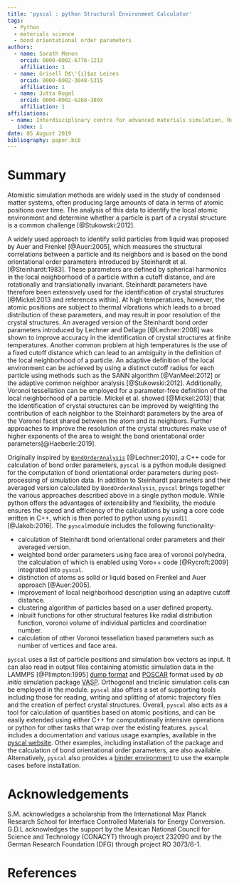 ```yaml
---
title: 'pyscal : python Structural Environment Calculator'
tags:
  - Python
  - materials science
  - bond orientational order parameters
authors:
  - name: Sarath Menon
    orcid: 0000-0002-6776-1213
    affiliation: 1
  - name: Grisell D$\'{i}$az Leines
    orcid: 0000-0002-3048-5315
    affiliation: 1
  - name: Jutta Rogal
    orcid: 0000-0002-6268-380X
    affiliation: 1
affiliations:
 - name: Interdisciplinary centre for advanced materials simulation, Ruhr-Universit$\"{a}t$ Bochum, 44780     Bochum, Germany
   index: 1
date: 05 August 2019
bibliography: paper.bib
---
```



# Summary

Atomistic simulation methods are widely used in the study of condensed matter systems, often producing large amounts of data in terms of atomic positions over time. The analysis of this data to identify the local atomic environment and determine whether a particle is part of a crystal structure is a common challenge [@Stukowski:2012].

A widely used approach to identify solid particles from liquid was proposed by Auer and Frenkel [@Auer:2005],  which measures the structural correlations between a particle and its neighbors and is based on the bond orientational order parameters introduced by Steinhardt et al. [@Steinhardt:1983]. These parameters are defined by spherical harmonics in the local neighborhood of a particle within a cutoff distance, and are rotationally and translationally invariant. Steinhardt parameters have therefore been extensively used for the identification of crystal structures [@Mickel:2013 and references within]. At high temperatures, however, the atomic positions are subject to thermal vibrations which leads to a broad distribution of these parameters, and may result in poor resolution of the crystal structures. An averaged version of the Steinhardt bond order parameters introduced by Lechner and Dellago [@Lechner:2008] was shown to improve accuracy in the identification of crystal structures at finite temperatures. Another common problem at high temperatures is the use of a fixed cutoff distance which can lead to an ambiguity in the definition of the local neighborhood of a particle. An adaptive definition of the local environment can be achieved by using a distinct cutoff radius for each particle using methods such as the SANN algorithm [@VanMeel:2012] or the adaptive common neighbor analysis [@Stukowski:2012]. Additionally, Voronoi tessellation can be employed for a parameter-free definition of the local neighborhood of a particle. Mickel et al. showed [@Mickel:2013] that the identification of crystal structures can be improved by weighting the contribution of each neighbor to the Steinhardt parameters by the area of the Voronoi facet shared between the atom and its neighbors. Further approaches to improve the resolution of the crystal structures make use of higher exponents of the area to weight the bond orientational order parameters[@Haeberle:2019].

Originally inspired by [``BondOrderAnalysis``](https://homepage.univie.ac.at/wolfgang.lechner/bondorderparameter.html) [@Lechner:2010], a C++ code for calculation of bond order parameters, ``pyscal`` is a python module designed for the computation of bond orientational order parameters during post-processing of simulation data. In addition to Steinhardt parameters and their averaged version calculated by ``BondOrderAnalysis``, ``pyscal`` brings together the various approaches described above in a single python module. While python offers the advantages of extensibility and flexibility, the module ensures the speed and efficiency of the calculations by using a core code written in C++, which is then ported to python using ``pybind11`` [@Jakob:2016]. The ``pyscal``module includes the following functionality-   

 * calculation of Steinhardt bond orientational order parameters and their averaged version.
 * weighted bond order parameters using face area of voronoi polyhedra, the calculation of which is  enabled using Voro++ code [@Rycroft:2009] integrated into ``pyscal``.
 * distinction of atoms as solid or liquid based on Frenkel and Auer approach [@Auer:2005].
 * improvement of local neighborhood description using an adaptive cutoff distance.
 * clustering algorithm of particles based on a user defined property.
 * inbuilt functions for other structural features like radial distribution function, voronoi volume of individual particles and coordination number.
 * calculation of other Voronoi tessellation based parameters such as number of vertices and face area.

``pyscal`` uses a list of particle positions and simulation box vectors as input. It can also read in output files containing atomistic simulation data in the LAMMPS [@Plimpton:1995] [dump format](https://lammps.sandia.gov/doc/dump.html) and [POSCAR](https://cms.mpi.univie.ac.at/vasp/vasp/POSCAR_file.html) format used by _ab initio_ simulation package [VASP](https://www.vasp.at/). Orthogonal and triclinic simulation cells can be employed in the module. ``pyscal`` also offers a set of supporting tools including those for reading, writing and splitting of atomic trajectory files and the creation of perfect crystal structures. Overall, ``pyscal`` also acts as a tool for calculation of quantities based on atomic positions, and can be easily extended using either C++ for computationally intensive operations or python for other tasks that wrap over the existing features. ``pyscal`` includes a documentation and various usage examples, available in the [pyscal website](https://pyscal.readthedocs.io/en/latest/). Other examples, including installation of the package and the calculation of bond orientational order parameters, are also available. Alternatively, ``pyscal`` also provides a [binder environment](https://mybinder.org/v2/gh/srmnitc/pyscal/master?filepath=examples%2F) to use the example cases before installation.



# Acknowledgements
S.M. acknowledges a scholarship from the International Max Planck Research School for Interface Controlled Materials for Energy Conversion. G.D.L acknowledges the support by the Mexican National Council for Science and Technology (CONACYT) through project 232090 and by the German Research Foundation (DFG) through project RO 3073/6-1.

# References
